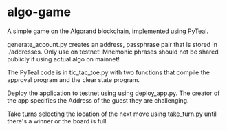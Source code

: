 # algo-game

A simple game on the Algorand blockchain, implemented using PyTeal.

generate_account.py creates an address, passphrase pair that is stored in ./addresses. 
Only use on testnet! Mnemonic phrases should not be shared publicly if using actual algo on mainnet!

The PyTeal code is in tic_tac_toe.py with two functions that compile the approval program and the clear state program.

Deploy the application to testnet using using deploy_app.py. The creator of the app specifies the Address of the guest they are challenging.

Take turns selecting the location of the next move using take_turn.py until there's a winner or the board is full.
